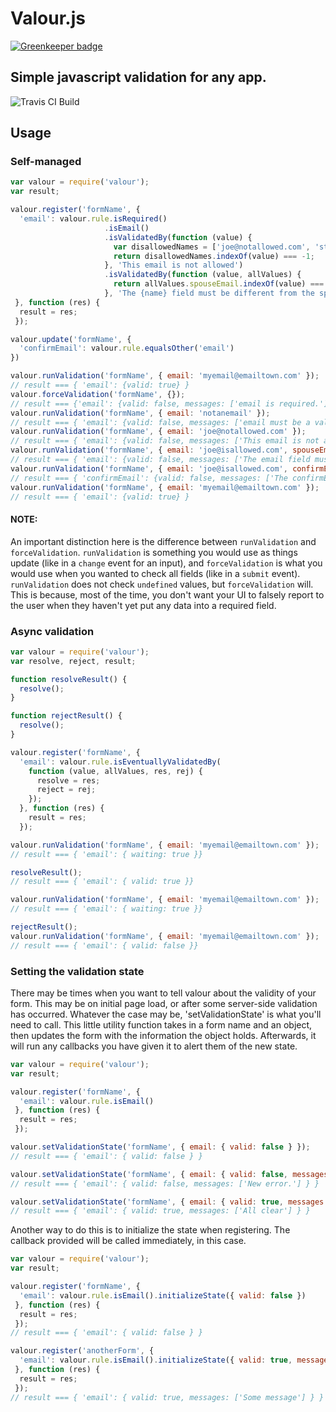 Valour.js
===

[![Greenkeeper badge](https://badges.greenkeeper.io/stevematney/valour.svg)](https://greenkeeper.io/)

## Simple javascript validation for any app.

![Travis CI Build](https://travis-ci.org/stevematney/valour.svg?branch=master)

Usage
--

### Self-managed
```javascript
var valour = require('valour');
var result;

valour.register('formName', {
  'email': valour.rule.isRequired()
                     .isEmail()
                     .isValidatedBy(function (value) {
                       var disallowedNames = ['joe@notallowed.com', 'steve@isnotavailable.com', 'donotallow@anything.com'];
                       return disallowedNames.indexOf(value) === -1;
                     }, 'This email is not allowed')
                     .isValidatedBy(function (value, allValues) {
                       return allValues.spouseEmail.indexOf(value) === -1;
                     }, 'The {name} field must be different from the spouse email.')
 }, function (res) {
  result = res;
 });

valour.update('formName', {
  'confirmEmail': valour.rule.equalsOther('email')
})

valour.runValidation('formName', { email: 'myemail@emailtown.com' });
// result === { 'email': {valid: true} }
valour.forceValidation('formName', {});
// result === {'email': {valid: false, messages: ['email is required.']}}
valour.runValidation('formName', { email: 'notanemail' });
// result === { 'email': {valid: false, messages: ['email must be a valid email address']} }
valour.runValidation('formName', { email: 'joe@notallowed.com' });
// result === { 'email': {valid: false, messages: ['This email is not allowed']} }
valour.runValidation('formName', { email: 'joe@isallowed.com', spouseEmail: 'joe@istallowed.com' });
// result === { 'email': {valid: false, messages: ['The email field must be different from the spouse email.']} }
valour.runValidation('formName', { email: 'joe@isallowed.com', confirmEmail: 'joe@isnotallowed.com' });
// result === { 'confirmEmail': {valid: false, messages: ['The confirmEmail field must be equal to email.']} }
valour.runValidation('formName', { email: 'myemail@emailtown.com' });
// result === { 'email': {valid: true} }
```

#### NOTE:
An important distinction here is the difference between `runValidation` and `forceValidation`. `runValidation` is something you would use as things update (like in a `change` event for an input), and `forceValidation` is what you would use when you wanted to check all fields (like in a `submit` event). `runValidation` does not check `undefined` values, but `forceValidation` will. This is because, most of the time, you don't want your UI to falsely report to the user when they haven't yet put any data into a required field.

### Async validation

```javascript
var valour = require('valour');
var resolve, reject, result;

function resolveResult() {
  resolve();
}

function rejectResult() {
  resolve();
}

valour.register('formName', {
  'email': valour.rule.isEventuallyValidatedBy(
    function (value, allValues, res, rej) {
      resolve = res;
      reject = rej;
    });
  }, function (res) {
    result = res;
  });

valour.runValidation('formName', { email: 'myemail@emailtown.com' });
// result === { 'email': { waiting: true }}

resolveResult();
// result === { 'email': { valid: true }}

valour.runValidation('formName', { email: 'myemail@emailtown.com' });
// result === { 'email': { waiting: true }}

rejectResult();
valour.runValidation('formName', { email: 'myemail@emailtown.com' });
// result === { 'email': { valid: false }}
```
### Setting the validation state
There may be times when you want to tell valour about the validity of your form.  This may be on initial page load, or after some server-side validation has occurred.  Whatever the case may be, 'setValidationState' is what you'll need to call.  This little utility function takes 
in a form name and an object, then updates the form with the information the object holds.  Afterwards, it will run any callbacks you have given it to alert them of the new state.

```javascript
var valour = require('valour');
var result;

valour.register('formName', {
  'email': valour.rule.isEmail()
 }, function (res) {
  result = res;
 });

valour.setValidationState('formName', { email: { valid: false } });
// result === { 'email': { valid: false } }

valour.setValidationState('formName', { email: { valid: false, messages: ['New error.'] } });
// result === { 'email': { valid: false, messages: ['New error.'] } }

valour.setValidationState('formName', { email: { valid: true, messages: ['All clear'] } });
// result === { 'email': { valid: true, messages: ['All clear'] } }
```

Another way to do this is to initialize the state when registering.  The callback provided will be called immediately, in this case.

```javascript
var valour = require('valour');
var result;

valour.register('formName', {
  'email': valour.rule.isEmail().initializeState({ valid: false })
 }, function (res) {
  result = res;
 });
// result === { 'email': { valid: false } }

valour.register('anotherForm', {
  'email': valour.rule.isEmail().initializeState({ valid: true, messages: ['Some message'] })
 }, function (res) {
  result = res;
 });
// result === { 'email': { valid: true, messages: ['Some message'] } }

```